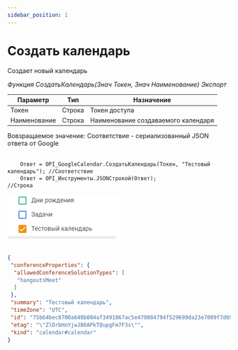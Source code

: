 ```yaml
---
sidebar_position: 1
---
```


# Создать календарь
Создает новый календарь

*Функция СоздатьКалендарь(Знач Токен, Знач Наименование) Экспорт*

  | Параметр | Тип | Назначение |
  |-|-|-|
  | Токен | Строка | Токен доступа |
  | Наименование | Строка | Наименование создаваемого календаря |
  
  Вовзращаемое значение: Соответствие - сериализованный JSON ответа от Google

```bsl title="Пример кода"
			
    Ответ = OPI_GoogleCalendar.СоздатьКалендарь(Токен, "Тестовый календарь"); //Соответствие
    Ответ = OPI_Инструменты.JSONСтрокой(Ответ);                               //Строка

```

![Результат](img/1.png)

```json title="Результат"

{
 "conferenceProperties": {
  "allowedConferenceSolutionTypes": [
   "hangoutsMeet"
  ]
 },
 "summary": "Тестовый календарь",
 "timeZone": "UTC",
 "id": "75b64bec8700a640b004af3491867ac5e479884794f529699da23e7009f7d691@group.calendar.google.com",
 "etag": "\"ZlOrbHnYjwJB0APkTQupgFm7F3s\"",
 "kind": "calendar#calendar"
}

```
